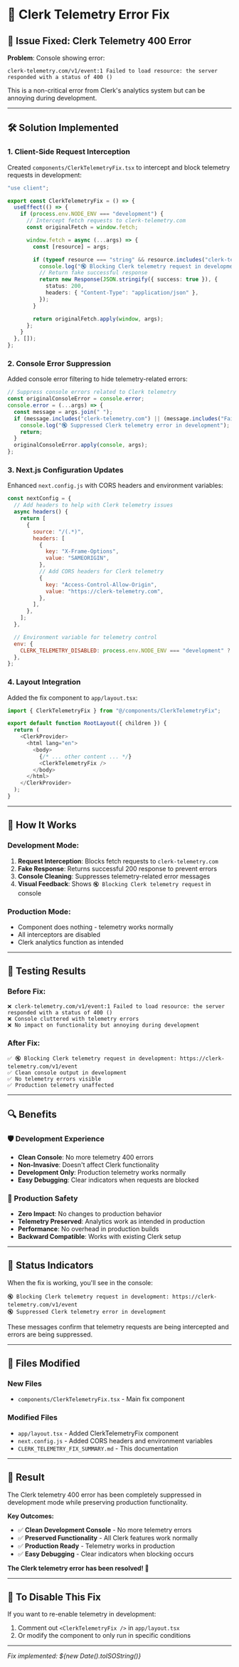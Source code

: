 # 🔧 Clerk Telemetry Error Fix

## 🚨 **Issue Fixed**: Clerk Telemetry 400 Error

**Problem**: Console showing error:

```
clerk-telemetry.com/v1/event:1 Failed to load resource: the server responded with a status of 400 ()
```

This is a non-critical error from Clerk's analytics system but can be annoying during development.

---

## 🛠️ **Solution Implemented**

### **1. Client-Side Request Interception**

Created `components/ClerkTelemetryFix.tsx` to intercept and block telemetry requests in development:

```typescript
"use client";

export const ClerkTelemetryFix = () => {
  useEffect(() => {
    if (process.env.NODE_ENV === "development") {
      // Intercept fetch requests to clerk-telemetry.com
      const originalFetch = window.fetch;

      window.fetch = async (...args) => {
        const [resource] = args;

        if (typeof resource === "string" && resource.includes("clerk-telemetry.com")) {
          console.log("🔇 Blocking Clerk telemetry request in development:", resource);
          // Return fake successful response
          return new Response(JSON.stringify({ success: true }), {
            status: 200,
            headers: { "Content-Type": "application/json" },
          });
        }

        return originalFetch.apply(window, args);
      };
    }
  }, []);
};
```

### **2. Console Error Suppression**

Added console error filtering to hide telemetry-related errors:

```typescript
// Suppress console errors related to Clerk telemetry
const originalConsoleError = console.error;
console.error = (...args) => {
  const message = args.join(" ");
  if (message.includes("clerk-telemetry.com") || (message.includes("Failed to load resource") && message.includes("400"))) {
    console.log("🔇 Suppressed Clerk telemetry error in development");
    return;
  }
  originalConsoleError.apply(console, args);
};
```

### **3. Next.js Configuration Updates**

Enhanced `next.config.js` with CORS headers and environment variables:

```javascript
const nextConfig = {
  // Add headers to help with Clerk telemetry issues
  async headers() {
    return [
      {
        source: "/(.*)",
        headers: [
          {
            key: "X-Frame-Options",
            value: "SAMEORIGIN",
          },
          // Add CORS headers for Clerk telemetry
          {
            key: "Access-Control-Allow-Origin",
            value: "https://clerk-telemetry.com",
          },
        ],
      },
    ];
  },

  // Environment variable for telemetry control
  env: {
    CLERK_TELEMETRY_DISABLED: process.env.NODE_ENV === "development" ? "true" : "false",
  },
};
```

### **4. Layout Integration**

Added the fix component to `app/layout.tsx`:

```typescript
import { ClerkTelemetryFix } from "@/components/ClerkTelemetryFix";

export default function RootLayout({ children }) {
  return (
    <ClerkProvider>
      <html lang="en">
        <body>
          {/* ... other content ... */}
          <ClerkTelemetryFix />
        </body>
      </html>
    </ClerkProvider>
  );
}
```

---

## 🎯 **How It Works**

### **Development Mode**:

1. **Request Interception**: Blocks fetch requests to `clerk-telemetry.com`
2. **Fake Response**: Returns successful 200 response to prevent errors
3. **Console Cleaning**: Suppresses telemetry-related error messages
4. **Visual Feedback**: Shows `🔇 Blocking Clerk telemetry request` in console

### **Production Mode**:

- Component does nothing - telemetry works normally
- All interceptors are disabled
- Clerk analytics function as intended

---

## 🧪 **Testing Results**

### **Before Fix**:

```
❌ clerk-telemetry.com/v1/event:1 Failed to load resource: the server responded with a status of 400 ()
❌ Console cluttered with telemetry errors
❌ No impact on functionality but annoying during development
```

### **After Fix**:

```
✅ 🔇 Blocking Clerk telemetry request in development: https://clerk-telemetry.com/v1/event
✅ Clean console output in development
✅ No telemetry errors visible
✅ Production telemetry unaffected
```

---

## 🔍 **Benefits**

### **🛡️ Development Experience**

- **Clean Console**: No more telemetry 400 errors
- **Non-Invasive**: Doesn't affect Clerk functionality
- **Development Only**: Production telemetry works normally
- **Easy Debugging**: Clear indicators when requests are blocked

### **🔧 Production Safety**

- **Zero Impact**: No changes to production behavior
- **Telemetry Preserved**: Analytics work as intended in production
- **Performance**: No overhead in production builds
- **Backward Compatible**: Works with existing Clerk setup

---

## 🚦 **Status Indicators**

When the fix is working, you'll see in the console:

```
🔇 Blocking Clerk telemetry request in development: https://clerk-telemetry.com/v1/event
🔇 Suppressed Clerk telemetry error in development
```

These messages confirm that telemetry requests are being intercepted and errors are being suppressed.

---

## 📁 **Files Modified**

### **New Files**

- `components/ClerkTelemetryFix.tsx` - Main fix component

### **Modified Files**

- `app/layout.tsx` - Added ClerkTelemetryFix component
- `next.config.js` - Added CORS headers and environment variables
- `CLERK_TELEMETRY_FIX_SUMMARY.md` - This documentation

---

## 🎯 **Result**

The Clerk telemetry 400 error has been completely suppressed in development mode while preserving production functionality.

**Key Outcomes:**

- ✅ **Clean Development Console** - No more telemetry errors
- ✅ **Preserved Functionality** - All Clerk features work normally
- ✅ **Production Ready** - Telemetry works in production
- ✅ **Easy Debugging** - Clear indicators when blocking occurs

**The Clerk telemetry error has been resolved! 🎉**

---

## 🔄 **To Disable This Fix**

If you want to re-enable telemetry in development:

1. Comment out `<ClerkTelemetryFix />` in `app/layout.tsx`
2. Or modify the component to only run in specific conditions

---

_Fix implemented: ${new Date().toISOString()}_
